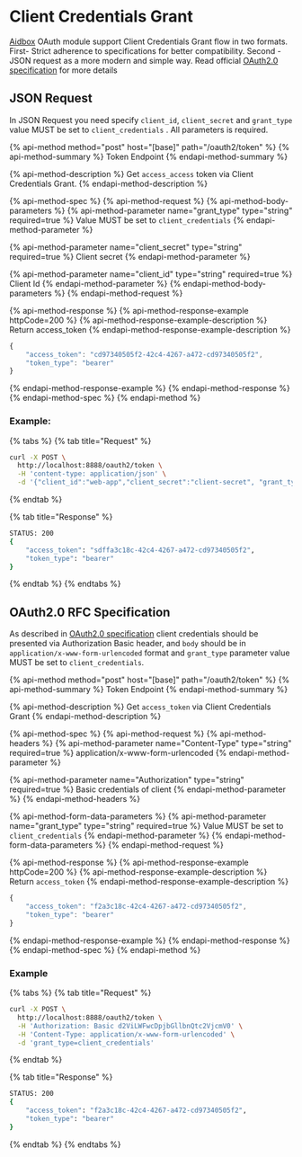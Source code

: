 # Client Credentials Grant

[Aidbox](https://www.health-samurai.io/aidbox) OAuth module support Client Credentials Grant flow in two formats. First- Strict adherence to specifications for better compatibility. Second - JSON request as a more modern and simple way. Read official [OAuth2.0 specification](https://tools.ietf.org/html/rfc6749#section-4.4) for more details

## **JSON Request**

In JSON Request you need specify `client_id`, `client_secret` and `grant_type` value MUST be set to `client_credentials` .  All parameters is required.

{% api-method method="post" host="\[base\]" path="/oauth2/token" %}
{% api-method-summary %}
Token Endpoint
{% endapi-method-summary %}

{% api-method-description %}
Get `access_access` token via Client Credentials Grant.
{% endapi-method-description %}

{% api-method-spec %}
{% api-method-request %}
{% api-method-body-parameters %}
{% api-method-parameter name="grant\_type" type="string" required=true %}
Value MUST be set to `client_credentials`
{% endapi-method-parameter %}

{% api-method-parameter name="client\_secret" type="string" required=true %}
Client secret
{% endapi-method-parameter %}

{% api-method-parameter name="client\_id" type="string" required=true %}
Client Id
{% endapi-method-parameter %}
{% endapi-method-body-parameters %}
{% endapi-method-request %}

{% api-method-response %}
{% api-method-response-example httpCode=200 %}
{% api-method-response-example-description %}
Return access\_token
{% endapi-method-response-example-description %}

```javascript
{
    "access_token": "cd97340505f2-42c4-4267-a472-cd97340505f2",
    "token_type": "bearer"
}
```
{% endapi-method-response-example %}
{% endapi-method-response %}
{% endapi-method-spec %}
{% endapi-method %}

### Example:

{% tabs %}
{% tab title="Request" %}
```bash
curl -X POST \
  http://localhost:8888/oauth2/token \
  -H 'content-type: application/json' \
  -d '{"client_id":"web-app","client_secret":"client-secret", "grant_type":"client_credentials"}'
```
{% endtab %}

{% tab title="Response" %}
```bash
STATUS: 200
{
    "access_token": "sdffa3c18c-42c4-4267-a472-cd97340505f2",
    "token_type": "bearer"
}
```
{% endtab %}
{% endtabs %}

## OAuth2.0 RFC Specification

As described in [OAuth2.0 specification](https://tools.ietf.org/html/rfc6749#section-4.4) client credentials  should be presented via Authorization Basic header, and `body` should be in `application/x-www-form-urlencoded` format  and `grant_type` parameter value MUST be set to `client_credentials`.

{% api-method method="post" host="\[base\]" path="/oauth2/token" %}
{% api-method-summary %}
Token Endpoint
{% endapi-method-summary %}

{% api-method-description %}
Get `access_token` via Client Credentials Grant
{% endapi-method-description %}

{% api-method-spec %}
{% api-method-request %}
{% api-method-headers %}
{% api-method-parameter name="Content-Type" type="string" required=true %}
application/x-www-form-urlencoded
{% endapi-method-parameter %}

{% api-method-parameter name="Authorization" type="string" required=true %}
Basic credentials of client
{% endapi-method-parameter %}
{% endapi-method-headers %}

{% api-method-form-data-parameters %}
{% api-method-parameter name="grant\_type" type="string" required=true %}
Value MUST be set to `client_credentials`
{% endapi-method-parameter %}
{% endapi-method-form-data-parameters %}
{% endapi-method-request %}

{% api-method-response %}
{% api-method-response-example httpCode=200 %}
{% api-method-response-example-description %}
Return `access_token`
{% endapi-method-response-example-description %}

```javascript
{
    "access_token": "f2a3c18c-42c4-4267-a472-cd97340505f2",
    "token_type": "bearer"
}
```
{% endapi-method-response-example %}
{% endapi-method-response %}
{% endapi-method-spec %}
{% endapi-method %}

### Example

{% tabs %}
{% tab title="Request" %}
```bash
curl -X POST \
  http://localhost:8888/oauth2/token \
  -H 'Authorization: Basic d2ViLWFwcDpjbGllbnQtc2VjcmV0' \
  -H 'Content-Type: application/x-www-form-urlencoded' \
  -d 'grant_type=client_credentials'
```
{% endtab %}

{% tab title="Response" %}
```bash
STATUS: 200
{
    "access_token": "f2a3c18c-42c4-4267-a472-cd97340505f2",
    "token_type": "bearer"
}
```
{% endtab %}
{% endtabs %}




